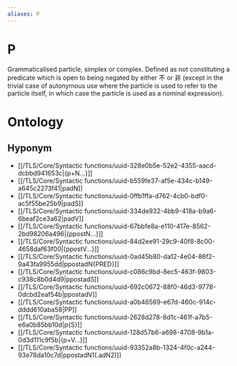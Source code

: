 ```yaml
---
aliases: P
---
```

# P

Grammaticalised particle, simplex or complex. Defined as not constituting a predicate which is open to being negated by either 不 or 非 (except in the trivial case of autonymous use where the particle is used to refer to the particle itself, in which case the particle is used as a nominal expression).
# Ontology

## Hyponym
- [[/TLS/Core/Syntactic functions/uuid-328e0b5e-52e2-4355-aacd-dcbbd941653c|{p+N...}]]
- [[/TLS/Core/Syntactic functions/uuid-b559fe37-af5e-434c-b149-a645c2273f41|padN]]
- [[/TLS/Core/Syntactic functions/uuid-0ffb1ffa-d762-4cb0-bdf0-ac5f55be25b9|padS]]
- [[/TLS/Core/Syntactic functions/uuid-334de932-4bb9-418a-b9a6-6beaf2ce3a62|padV]]
- [[/TLS/Core/Syntactic functions/uuid-67bbfe8a-e110-417e-8562-2bd98206a496|{ppostN...}]]
- [[/TLS/Core/Syntactic functions/uuid-84d2ee91-29c9-40f8-8c00-4658daf63f00|{ppostV...}]]
- [[/TLS/Core/Syntactic functions/uuid-0ad45b80-da12-4e04-86f2-9a43fa9955dd|ppostadN{PRED}]]
- [[/TLS/Core/Syntactic functions/uuid-c086c9bd-8ec5-463f-9803-c938c8b0d4d9|ppostadS]]
- [[/TLS/Core/Syntactic functions/uuid-692c0672-88f0-46d3-9778-0dcbd2eaf54b|ppostadV]]
- [[/TLS/Core/Syntactic functions/uuid-a0b46569-e67d-460c-914c-dddd610aba58|PP]]
- [[/TLS/Core/Syntactic functions/uuid-2628d278-8d1c-461f-a7b5-e6a0b85bb10d|p{S}]]
- [[/TLS/Core/Syntactic functions/uuid-128d57b6-a698-4708-9b1a-0d3d111c9f5b|{p+V...}]]
- [[/TLS/Core/Syntactic functions/uuid-93352a8b-1324-4f0c-a244-93e78da10c7d|ppostadN1(.adN2)]]